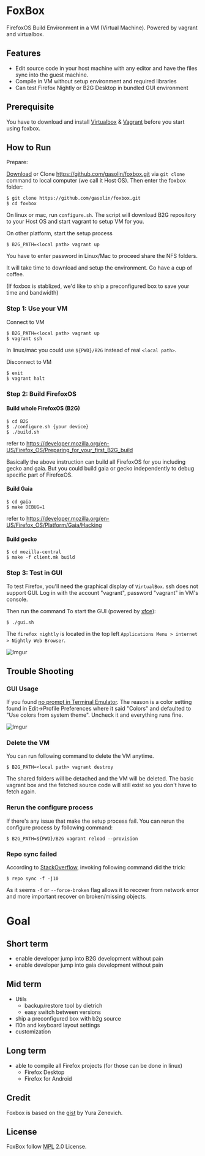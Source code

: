 FoxBox
=========

FirefoxOS Build Environment in a VM (Virtual Machine).
Powered by vagrant and virtualbox.

## Features

- Edit source code in your host machine with any editor and have the files sync into the guest machine.
- Compile in VM without setup environment and required libraries
- Can test Firefox Nightly or B2G Desktop in bundled GUI environment

## Prerequisite

You have to download and install [Virtualbox](https://www.virtualbox.org/wiki/Downloads) & [Vagrant](http://www.vagrantup.com/downloads) before you start using foxbox.

## How to Run

Prepare:

[Download](https://github.com/gasolin/foxbox/archive/master.zip) or Clone https://github.com/gasolin/foxbox.git via `git clone` command to local computer (we call it Host OS). Then enter the foxbox folder:

    $ git clone https://github.com/gasolin/foxbox.git
    $ cd foxbox

On linux or mac, run `configure.sh`. The script will download B2G repository to your Host OS and start vagrant to setup VM for you.

On other platform, start the setup process

    $ B2G_PATH=<local path> vagrant up

You have to enter password in Linux/Mac to proceed share the NFS folders.

It will take time to download and setup the environment. Go have a cup of coffee.

(If foxbox is stablized, we'd like to ship a preconfigured box to save your time and bandwidth)

### Step 1: Use your VM

Connect to VM

    $ B2G_PATH=<local path> vagrant up
    $ vagrant ssh

In linux/mac you could use `${PWD}/B2G` instead of real `<local path>`.

Disconnect to VM

    $ exit
    $ vagrant halt


### Step 2: Build FirefoxOS

#### Build whole FirefoxOS (B2G)

    $ cd B2G
    $ ./configure.sh {your device}
    $ ./build.sh

refer to https://developer.mozilla.org/en-US/Firefox_OS/Preparing_for_your_first_B2G_build

Basically the above instruction can build all FirefoxOS for you including gecko and gaia. But you could build gaia or gecko independently to debug specific part of FirefoxOS.

#### Build Gaia

    $ cd gaia
    $ make DEBUG=1

refer to https://developer.mozilla.org/en-US/Firefox_OS/Platform/Gaia/Hacking

#### Build gecko

    $ cd mozilla-central
    $ make -f client.mk build


### Step 3: Test in GUI

To test Firefox, you'll need the graphical display of `VirtualBox`. ssh does not support GUI.
Log in with the account "vagrant", password "vagrant" in VM's console.

Then run the command To start the GUI (powered by [xfce](http://www.xfce.org/)):

    $ ./gui.sh


The `firefox nightly` is located in the top left `Applications Menu > internet > Nightly Web Browser`.

![Imgur](http://i.imgur.com/7nhNUC3.png)

## Trouble Shooting

### GUI Usage

If you found [no prompt in Terminal Emulator](http://askubuntu.com/questions/280896/why-do-i-have-no-prompt-in-terminal-on-xfce-in-ubuntu-12-04). The reason is a color setting found in Edit->Profile Preferences where it said "Colors" and defaulted to "Use colors from system theme". Uncheck it and everything runs fine.

![Imgur](http://i.imgur.com/iQyztVf.png)

### Delete the VM

You can run following command to delete the VM anytime.

    $ B2G_PATH=<local path> vagrant destroy

The shared folders will be detached and the VM will be deleted. The basic vagrant box and the fetched source code will still exist so you don't have to fetch again.

### Rerun the configure process

If there's any issue that make the setup process fail. You can rerun the configure process by following command:

    $ B2G_PATH=${PWD}/B2G vagrant reload --provision

### Repo sync failed

According to [StackOverflow](http://stackoverflow.com/questions/16085722/when-running-repo-sync-error-exited-sync-due-to-fetch-errors), invoking following command did the trick:

    $ repo sync -f -j10

As it seems `-f` or `--force-broken` flag allows it to recover from network error and more important recover on broken/missing objects.

# Goal

## Short term

- enable developer jump into B2G development without pain
- enable developer jump into gaia development without pain

## Mid term

- Utils
  - backup/restore tool by dietrich
  - easy switch between versions
- ship a preconfigured box with b2g source
- l10n and keyboard layout settings
- customization

## Long term

- able to compile all Firefox projects (for those can be done in linux)
  - Firefox Desktop
  - Firefox for Android

## Credit

Foxbox is based on the [gist](https://gist.github.com/yzen/7723421) by Yura Zenevich.

## License

FoxBox follow [MPL](http://www.mozilla.org/MPL/) 2.0 License.
